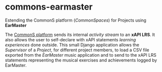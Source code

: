 # commons-earmaster
Estending the CommonS platform (*CommonSpaces*) for Projects using **EarMaster**

The [CommonS platform](https://github.com/gtoffoli/commons) sends its internal *activity stream* to an **xAPI LRS**.
It also allows the user to self-declare with xAPI statements *learning experiences* done outside.
This small Django application allows the *Supervisor* of a *Project*, for different project members, to load a CSV file exported from the *EarMaster* music application and to send to the xAPI LRS statements representing the musical exercises and achievements logged by EarMaster.
